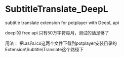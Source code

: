 # SubtitleTranslate_DeepL
subtitle translate extension for potplayer with DeepL api

deepl的 free api 只有50万字符每月，测试的话足够了

用法：
把.as和.ico这两个文件下载到potplayer安装目录的Extension\Subtitle\Translate这个路径下
